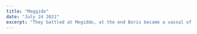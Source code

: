 ```yaml
---
title: "Meggido"
date: "July 24 2021"
excerpt: "They battled at Megiddo, at the end Boris became a vassal of Silverhairs."
---
```

